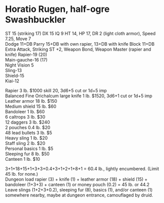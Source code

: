 # Horatio Rugen, half-ogre Swashbuckler  

ST 15 (striking 17) DX 15 IQ 9 HT 14, HP 17, DR 2 (light cloth armor), Speed 7.25, Move 7  
Dodge 11+DB Parry 15+DB with own rapier, 13+DB with knife Block 11+DB  
Extra Attack, Striking ST +2, Weapon Bond, Weapon Master (rapier and knife)
Rapier-19 (20)  
Main-gauche-16 (17)  
Night Vision 5  
Sling-13  
Shield-15  
Kiai-12  

Rapier 3 lb. $1000 skill 20, 3d6+5 cut or 1d+5 imp  
Balanced Fine Orichalcum large knife 1 lb. $1520, 3d6+1 cut or 1d+5 imp  
Leather armor 18 lb. $150  
Medium shield 15 lb. $60  
Bandoleer 1 lb. $60  
6 caltrops 3 lb. $30  
12 daggers 3 lb. $240  
2 pouches 0.4 lb. $20  
48 lead bullets 3 lb. $5  
Heavy sling 1 lb. $20  
Staff sling 2 lb. $20  
Personal basics 1 lb. $5  
Sleeping fur 8 lb. $50  
Canteen 1 lb. $10  

3+1+18+15+1+3+3+0.4+3+1+2+1+8+1 = 60.4 lb., lightly encumbered. (Limit 45 lb. for none.)  
Dungeon load rapier (3) + knife (1) + leather armor (18) + shield (15) + bandoleer (1+3+3) + canteen (1) or money pouch (0.2) = 45 lb. or 44.2  
Leave slings (1+2+3+0.2), sleeping fur (8), basics (1), and/or canteen (1) somewhere nearby, maybe at dungeon entrance, camouflaged by druid.  
